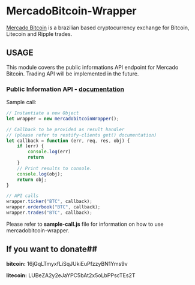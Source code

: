 # MercadoBitcoin-Wrapper 
[Mercado Bitcoin](https://www.mercadobitcoin.com.br) is a brazilian based cryptocurrency exchange for Bitcoin, Litecoin and Ripple trades.

## USAGE
This module covers the public informations API endpoint for Mercado Bitcoin. Trading API will be implemented in the future.

### Public Information API - [documentation](https://www.mercadobitcoin.com.br/api/)

Sample call: 
```javascript
// Instantiate a new Object
let wrapper = new mercadobitcoinWrapper();

// Callback to be provided as result handler
// (please refer to restify-clients get() documentation)
let callback = function (err, req, res, obj) {
    if (err) {
        console.log(err)
        return
    }
    // Print results to console.
    console.log(obj);
    return obj;
}

// API calls
wrapper.ticker("BTC", callback);
wrapper.orderbook("BTC", callback);
wrapper.trades("BTC", callback);
```


Please refer to **sample-call.js** file for information on how to use mercadobitcoin-wrapper.

## If you want to donate##

**bitcoin:** 16jGqLTmyxfLiSqJUkiEuPfzzyBN1Yms9v

**litecoin:** LUBeZA2y2eJaYPC5bAt2x5oLbPPscTEs2T